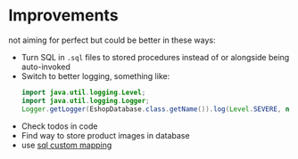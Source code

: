 # Improvements
not aiming for perfect but could be better in these ways:
- Turn SQL in `.sql` files to stored procedures instead of or alongside being auto-invoked
- Switch to better logging, something like:
	```java
	import java.util.logging.Level;
	import java.util.logging.Logger;
	Logger.getLogger(EshopDatabase.class.getName()).log(Level.SEVERE, null, ex);
	```
- Check todos in code
- Find way to store product images in database
- use [sql custom mapping](https://docs.oracle.com/javase/tutorial/jdbc/basics/sqlcustommapping.html)
